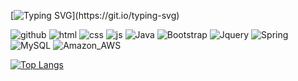 [![Typing SVG](https://readme-typing-svg.demolab.com?font=Stylish&size=30&duration=2000&pause=500&center=true&vCenter=true&multiline=true&repeat=false&random=false&width=535&height=100&lines=%EC%95%88%EB%85%95%ED%95%98%EC%84%B8%EC%9A%94!+%F0%9F%98%81;JEDU+%ED%8F%AC%ED%8A%B8%ED%8F%B4%EB%A6%AC%EC%98%A4+%EC%9E%85%EB%8B%88%EB%8B%A4!)](https://git.io/typing-svg)

![github](https://img.shields.io/badge/GitHub-100000?style=for-the-badge&logo=github&logoColor=white)
![html](https://img.shields.io/badge/HTML5-E34F26?style=for-the-badge&logo=html5&logoColor=white)
![css](https://img.shields.io/badge/CSS3-1572B6?style=for-the-badge&logo=css3&logoColor=white)
![js](https://img.shields.io/badge/JavaScript-F7DF1E?style=for-the-badge&logo=JavaScript&logoColor=white)
![Java](https://img.shields.io/badge/Java-ED8B00?style=for-the-badge&logo=openjdk&logoColor=white)
![Bootstrap](https://img.shields.io/badge/Bootstrap-563D7C?style=for-the-badge&logo=bootstrap&logoColor=white)
![Jquery](https://img.shields.io/badge/jQuery-0769AD?style=for-the-badge&logo=jquery&logoColor=white)
![Spring](https://img.shields.io/badge/Spring-6DB33F?style=for-the-badge&logo=spring&logoColor=white)
![MySQL](https://img.shields.io/badge/MySQL-005C84?style=for-the-badge&logo=mysql&logoColor=white)
![Amazon_AWS](https://img.shields.io/badge/Amazon_AWS-FF9900?style=for-the-badge&logo=amazonaws&logoColor=white)

[![Top Langs](https://github-readme-stats.vercel.app/api/top-langs/?username=jung4260&layout=compact)](https://github.com/anuraghazra/github-readme-stats)
